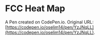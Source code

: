 # FCC Heat Map

A Pen created on CodePen.io. Original URL: [https://codepen.io/oselim14/pen/YzJNqLL](https://codepen.io/oselim14/pen/YzJNqLL).

